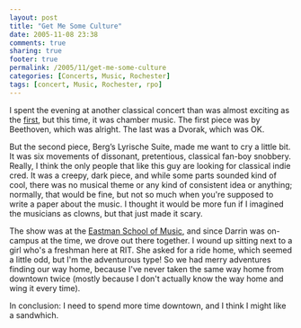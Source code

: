 ```yaml
---
layout: post
title: "Get Me Some Culture"
date: 2005-11-08 23:38
comments: true
sharing: true
footer: true
permalink: /2005/11/get-me-some-culture
categories: [Concerts, Music, Rochester]
tags: [concert, Music, Rochester, rpo]
---
```

I spent the evening at another classical concert than was almost exciting as the <a href="/2005/10/show-roundup#RPO">first</a>, but this time, it was chamber music.  The first piece was by Beethoven, which was alright.  The last was a Dvorak, which was OK.

But the second piece, Berg’s Lyrische Suite, made me want to cry a little bit.  It was six movements of dissonant, pretentious, classical fan-boy snobbery.  Really, I think the only people that like this guy are looking for classical indie cred.  It was a creepy, dark piece, and while some parts sounded kind of cool, there was no musical theme or any kind of consistent idea or anything; normally, that would be fine, but not so much when you're supposed to write a paper about the music.  I thought it would be more fun if I imagined the musicians as clowns, but that just made it scary.

The show was at the <a href="http://www.esm.rochester.edu/">Eastman School of Music</a>, and since Darrin was on-campus at the time, we drove out there together.  I wound up sitting next to a girl who's a freshman here at RIT.  She asked for a ride home, which seemed a little odd, but I'm the adventurous type!  So we had merry adventures finding our way home, because I've never taken the same way home from downtown twice (mostly because I don't actually know the way home and wing it every time).

In conclusion: I need to spend more time downtown, and I think I might like a sandwhich.
